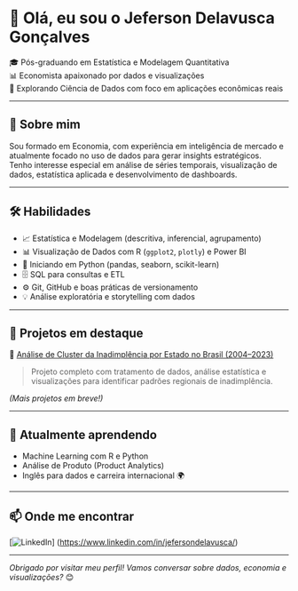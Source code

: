 # 👋 Olá, eu sou o Jeferson Delavusca Gonçalves

🎓 Pós-graduando em Estatística e Modelagem Quantitativa  
📊 Economista apaixonado por dados e visualizações  
🚀 Explorando Ciência de Dados com foco em aplicações econômicas reais  

---

## 💼 Sobre mim

Sou formado em Economia, com experiência em inteligência de mercado e atualmente focado no uso de dados para gerar insights estratégicos.  
Tenho interesse especial em análise de séries temporais, visualização de dados, estatística aplicada e desenvolvimento de dashboards.

---

## 🛠️ Habilidades

- 📈 Estatística e Modelagem (descritiva, inferencial, agrupamento)
- 📊 Visualização de Dados com R (`ggplot2`, `plotly`) e Power BI
- 🐍 Iniciando em Python (pandas, seaborn, scikit-learn)
- 🗄️ SQL para consultas e ETL
- ⚙️ Git, GitHub e boas práticas de versionamento
- 💡 Análise exploratória e storytelling com dados

---

## 📂 Projetos em destaque

🔹 [Análise de Cluster da Inadimplência por Estado no Brasil (2004–2023)](https://github.com/Jeff-Delavusca/inadimplencia-cluster-brasil)  
> Projeto completo com tratamento de dados, análise estatística e visualizações para identificar padrões regionais de inadimplência.

*(Mais projetos em breve!)*

---

## 🌱 Atualmente aprendendo

- Machine Learning com R e Python
- Análise de Produto (Product Analytics)
- Inglês para dados e carreira internacional 🌍

---

## 📫 Onde me encontrar

[![LinkedIn](https://img.shields.io/badge/-LinkedIn-0077B5?logo=linkedin&logoColor=white&style=flat-square)]
(https://www.linkedin.com/in/jefersondelavusca/) 

---

_Obrigado por visitar meu perfil! Vamos conversar sobre dados, economia e visualizações?_ 😊

